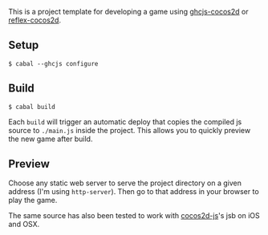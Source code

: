 This is a project template for developing a game using [ghcjs-cocos2d](https://github.com/lynnard/ghcjs-cocos2d) or [reflex-cocos2d](https://github.com/lynnard/reflex-cocos2d).

## Setup

```
$ cabal --ghcjs configure
```

## Build

```
$ cabal build
```

Each `build` will trigger an automatic deploy that copies the compiled js source to `./main.js` inside the project. This allows you to quickly preview the new game after build.

## Preview

Choose any static web server to serve the project directory on a given address (I'm using `http-server`). Then go to that address in your browser to play the game.

The same source has also been tested to work with [cocos2d-js](https://github.com/cocos2d/cocos2d-js)'s jsb on iOS and OSX.
